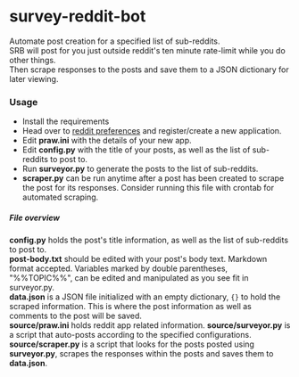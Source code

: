 # survey-reddit-bot

Automate post creation for a specified list of sub-reddits.  
SRB will post for you just outside reddit's ten minute rate-limit while you do other things.  
Then scrape responses to the posts and save them to a JSON dictionary for later viewing.  

### Usage 
* Install the requirements
* Head over to [reddit preferences](https://www.reddit.com/prefs/apps/) and register/create a new application.  
* Edit __praw.ini__ with the details of your new app.  
* Edit __config.py__ with the title of your posts, as well as the list of sub-reddits to post to.  
* Run __surveyor.py__ to generate the posts to the list of sub-reddits.  
* __scraper.py__ can be run anytime after a post has been created to scrape the post for its responses. Consider running this file with crontab for automated scraping. 


##### File overview  
__config.py__ holds the post's title information, as well as the list of sub-reddits to post to.  
__post-body.txt__ should be edited with your post's body text. Markdown format accepted. Variables marked by double parentheses, "%%TOPIC%%", can be edited and manipulated as you see fit in surveyor.py.  
__data.json__ is a JSON file initialized with an empty dictionary, `{}` to hold the scraped information. This is where the post information as well as comments to the post will be saved.  
__source/praw.ini__ holds reddit app related information. 
__source/surveyor.py__ is a script that auto-posts according to the specified configurations.  
__source/scraper.py__ is a script that looks for the posts posted using __surveyor.py__, scrapes the responses within the posts and saves them to __data.json__.  

